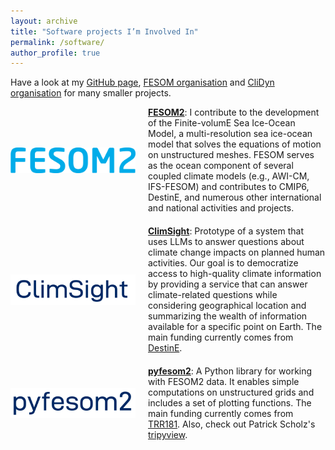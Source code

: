 ```yaml
---
layout: archive
title: "Software projects I’m Involved In"
permalink: /software/
author_profile: true
---
```


Have a look at my <i class="fab fa-github"></i>[GitHub page](https://github.com/koldunovn), <i class="fab fa-github"></i>[FESOM organisation](https://github.com/orgs/FESOM/repositories) and <i class="fab fa-github"></i>[CliDyn organisation](https://github.com/orgs/CliDyn/repositories) for many smaller projects.

<div style="display: flex; flex-direction: column; gap: 20px;">

<div style="display: flex; align-items: center;">
    <img src="../images/fesom.png" alt="FESOM2" style="width: 200px; margin-right: 20px;">
    <div><strong><a href="https://www.fesom.de/">FESOM2</a></strong>: I contribute to the development of the Finite-volumE Sea Ice-Ocean Model, a multi-resolution sea ice-ocean model that solves the equations of motion on unstructured meshes. FESOM serves as the ocean component of several coupled climate models (e.g., AWI-CM, IFS-FESOM) and contributes to CMIP6, DestinE, and numerous other international and national activities and projects.
</div>
</div>

<div style="display: flex; align-items: center;">
    <img src="../images/climsight.png" alt="ClimSight" style="width: 200px; margin-right: 20px;">
    <div><strong><a href="https://github.com/CliDyn/climsight">ClimSight</a></strong>: Prototype of a system that uses LLMs to answer questions about climate change impacts on planned human activities. Our goal is to democratize access to high-quality climate information by providing a service that can answer climate-related questions while considering geographical location and summarizing the wealth of information available for a specific point on Earth. The main funding currently comes from <a href="https://destination-earth.eu/">DestinE</a>.  
</div>
</div>

<div style="display: flex; align-items: center;">
    <img src="../images/pyfesom2.png" alt="pyfesom2" style="width: 200px; margin-right: 20px;">
    <div><strong><a href="https://github.com/FESOM/pyfesom2">pyfesom2</a></strong>: A Python library for working with FESOM2 data. It enables simple computations on unstructured grids and includes a set of plotting functions. The main funding currently comes from <a href="https://www.trr-energytransfers.de/">TRR181</a>. Also, check out Patrick Scholz's <a href="https://github.com/FESOM/tripyview">tripyview</a>.
</div>
</div>

</div>

